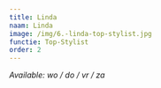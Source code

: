```yaml
---
title: Linda
naam: Linda
image: /img/6.-linda-top-stylist.jpg
functie: Top-Stylist
order: 2
---
```


*Available: wo / do / vr / za*